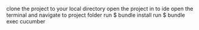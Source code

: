 clone the project to your local directory
open the project in to ide
open the terminal and navigate to project folder
run $ bundle install
run $ bundle exec cucumber
